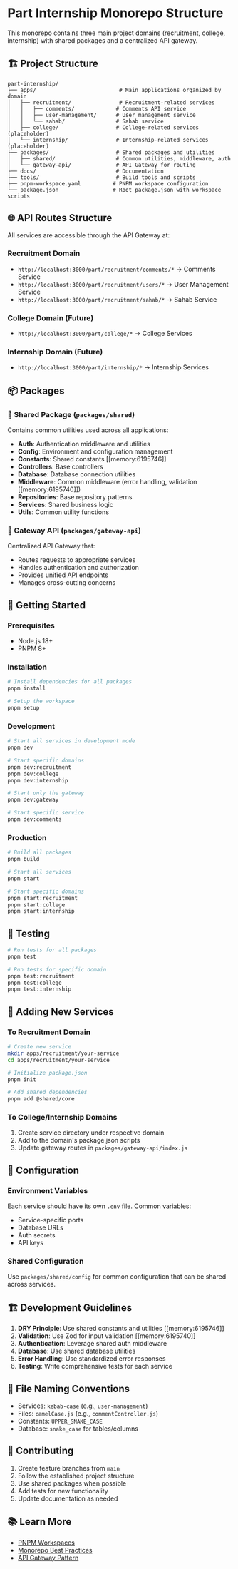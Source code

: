 # Part Internship Monorepo Structure

This monorepo contains three main project domains (recruitment, college, internship) with shared packages and a centralized API gateway.

## 🏗️ Project Structure

```
part-internship/
├── apps/                          # Main applications organized by domain
│   ├── recruitment/               # Recruitment-related services
│   │   ├── comments/             # Comments API service
│   │   ├── user-management/      # User management service
│   │   └── sahab/                # Sahab service
│   ├── college/                  # College-related services (placeholder)
│   └── internship/               # Internship-related services (placeholder)
├── packages/                     # Shared packages and utilities
│   ├── shared/                   # Common utilities, middleware, auth
│   └── gateway-api/              # API Gateway for routing
├── docs/                         # Documentation
├── tools/                        # Build tools and scripts
├── pnpm-workspace.yaml          # PNPM workspace configuration
└── package.json                 # Root package.json with workspace scripts
```

## 🌐 API Routes Structure

All services are accessible through the API Gateway at:

### Recruitment Domain

- `http://localhost:3000/part/recruitment/comments/*` → Comments Service
- `http://localhost:3000/part/recruitment/users/*` → User Management Service
- `http://localhost:3000/part/recruitment/sahab/*` → Sahab Service

### College Domain (Future)

- `http://localhost:3000/part/college/*` → College Services

### Internship Domain (Future)

- `http://localhost:3000/part/internship/*` → Internship Services

## 📦 Packages

### 🔄 Shared Package (`packages/shared`)

Contains common utilities used across all applications:

- **Auth**: Authentication middleware and utilities
- **Config**: Environment and configuration management
- **Constants**: Shared constants [[memory:6195746]]
- **Controllers**: Base controllers
- **Database**: Database connection utilities
- **Middleware**: Common middleware (error handling, validation [[memory:6195740]])
- **Repositories**: Base repository patterns
- **Services**: Shared business logic
- **Utils**: Common utility functions

### 🚪 Gateway API (`packages/gateway-api`)

Centralized API Gateway that:

- Routes requests to appropriate services
- Handles authentication and authorization
- Provides unified API endpoints
- Manages cross-cutting concerns

## 🚀 Getting Started

### Prerequisites

- Node.js 18+
- PNPM 8+

### Installation

```bash
# Install dependencies for all packages
pnpm install

# Setup the workspace
pnpm setup
```

### Development

```bash
# Start all services in development mode
pnpm dev

# Start specific domains
pnpm dev:recruitment
pnpm dev:college
pnpm dev:internship

# Start only the gateway
pnpm dev:gateway

# Start specific service
pnpm dev:comments
```

### Production

```bash
# Build all packages
pnpm build

# Start all services
pnpm start

# Start specific domains
pnpm start:recruitment
pnpm start:college
pnpm start:internship
```

## 🧪 Testing

```bash
# Run tests for all packages
pnpm test

# Run tests for specific domain
pnpm test:recruitment
pnpm test:college
pnpm test:internship
```

## 📝 Adding New Services

### To Recruitment Domain

```bash
# Create new service
mkdir apps/recruitment/your-service
cd apps/recruitment/your-service

# Initialize package.json
pnpm init

# Add shared dependencies
pnpm add @shared/core
```

### To College/Internship Domains

1. Create service directory under respective domain
2. Add to the domain's package.json scripts
3. Update gateway routes in `packages/gateway-api/index.js`

## 🔧 Configuration

### Environment Variables

Each service should have its own `.env` file. Common variables:

- Service-specific ports
- Database URLs
- Auth secrets
- API keys

### Shared Configuration

Use `packages/shared/config` for common configuration that can be shared across services.

## 🏗️ Development Guidelines

1. **DRY Principle**: Use shared constants and utilities [[memory:6195746]]
2. **Validation**: Use Zod for input validation [[memory:6195740]]
3. **Authentication**: Leverage shared auth middleware
4. **Database**: Use shared database utilities
5. **Error Handling**: Use standardized error responses
6. **Testing**: Write comprehensive tests for each service

## 📁 File Naming Conventions

- Services: `kebab-case` (e.g., `user-management`)
- Files: `camelCase.js` (e.g., `commentController.js`)
- Constants: `UPPER_SNAKE_CASE`
- Database: `snake_case` for tables/columns

## 🤝 Contributing

1. Create feature branches from `main`
2. Follow the established project structure
3. Use shared packages when possible
4. Add tests for new functionality
5. Update documentation as needed

## 📚 Learn More

- [PNPM Workspaces](https://pnpm.io/workspaces)
- [Monorepo Best Practices](https://monorepo.tools/)
- [API Gateway Pattern](https://microservices.io/patterns/apigateway.html)
